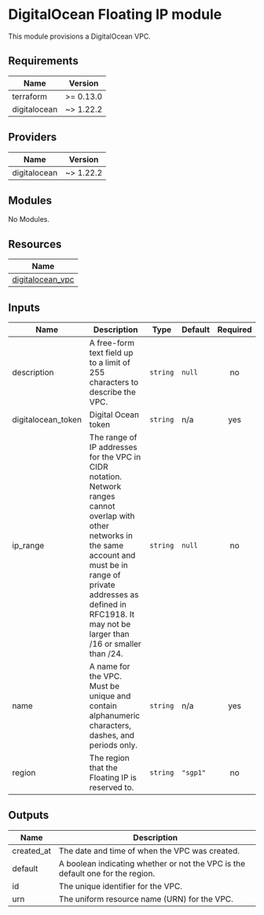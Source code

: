 # DigitalOcean Floating IP module

This module provisions a DigitalOcean VPC.

<!-- BEGINNING OF PRE-COMMIT-TERRAFORM DOCS HOOK -->
## Requirements

| Name         | Version   |
| ------------ | --------- |
| terraform    | >= 0.13.0 |
| digitalocean | ~> 1.22.2 |

## Providers

| Name         | Version   |
| ------------ | --------- |
| digitalocean | ~> 1.22.2 |

## Modules

No Modules.

## Resources

| Name                                                                                                            |
| --------------------------------------------------------------------------------------------------------------- |
| [digitalocean_vpc](https://registry.terraform.io/providers/digitalocean/digitalocean/latest/docs/resources/vpc) |

## Inputs

| Name                | Description                                                                                                                                                                                                                                       | Type     | Default  | Required |
| ------------------- | ------------------------------------------------------------------------------------------------------------------------------------------------------------------------------------------------------------------------------------------------- | -------- | -------- | :------: |
| description         | A free-form text field up to a limit of 255 characters to describe the VPC.                                                                                                                                                                       | `string` | `null`   |    no    |
| digitalocean\_token | Digital Ocean token                                                                                                                                                                                                                               | `string` | n/a      |   yes    |
| ip\_range           | The range of IP addresses for the VPC in CIDR notation. Network ranges cannot overlap with other networks in the same account and must be in range of private addresses as defined in RFC1918. It may not be larger than /16 or smaller than /24. | `string` | `null`   |    no    |
| name                | A name for the VPC. Must be unique and contain alphanumeric characters, dashes, and periods only.                                                                                                                                                 | `string` | n/a      |   yes    |
| region              | The region that the Floating IP is reserved to.                                                                                                                                                                                                   | `string` | `"sgp1"` |    no    |

## Outputs

| Name        | Description                                                                    |
| ----------- | ------------------------------------------------------------------------------ |
| created\_at | The date and time of when the VPC was created.                                 |
| default     | A boolean indicating whether or not the VPC is the default one for the region. |
| id          | The unique identifier for the VPC.                                             |
| urn         | The uniform resource name (URN) for the VPC.                                   |

<!-- END OF PRE-COMMIT-TERRAFORM DOCS HOOK -->